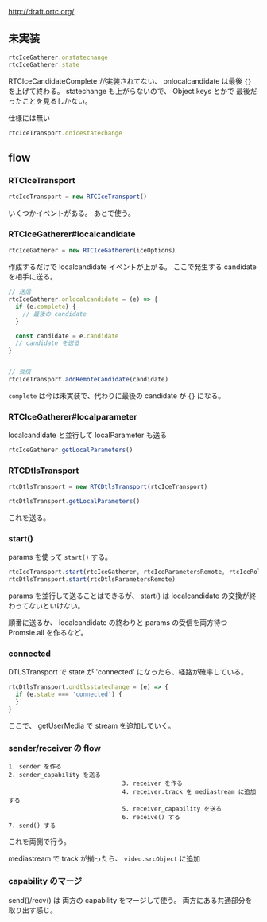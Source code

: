 http://draft.ortc.org/

## 未実装

```js
rtcIceGatherer.onstatechange
rtcIceGatherer.state

```

RTCIceCandidateComplete が実装されてない、
onlocalcandidate は最後 `{}` を上げて終わる。
statechange も上がらないので、 Object.keys とかで
最後だったことを見るしかない。



仕様には無い

```js
rtcIceTransport.onicestatechange
```


## flow

### RTCIceTransport

```js
rtcIceTransport = new RTCIceTransport()
```

いくつかイベントがある。
あとで使う。


### RTCIceGatherer#localcandidate

```js
rtcIceGatherer = new RTCIceGatherer(iceOptions)
```

作成するだけで localcandidate イベントが上がる。
ここで発生する candidate を相手に送る。

```js
// 送信
rtcIceGatherer.onlocalcandidate = (e) => {
  if (e.complete) {
    // 最後の candidate
  }

  const candidate = e.candidate
  // candidate を送る
}


// 受信
rtcIceTransport.addRemoteCandidate(candidate)
```

`complete` は今は未実装で、代わりに最後の candidate が `{}` になる。


### RTCIceGatherer#localparameter

localcandidate と並行して localParameter も送る

```js
rtcIceGatherer.getLocalParameters()
```

### RTCDtlsTransport

```js
rtcDtlsTransport = new RTCDtlsTransport(rtcIceTransport)
```

```js
rtcDtlsTransport.getLocalParameters()
```

これを送る。


### start()

params を使って `start()` する。


```js
rtcIceTransport.start(rtcIceGatherer, rtcIceParametersRemote, rtcIceRole)
rtcDtlsTransport.start(rtcDtlsParametersRemote)
```

params を並行して送ることはできるが、 start() は
localcandidate の交換が終わってないといけない。

順番に送るか、 localcandidate の終わりと params の受信を両方待つ Promsie.all を作るなど。


### connected

DTLSTransport で state が 'connected' になったら、経路が確率している。

```js
rtcDtlsTransport.ondtlsstatechange = (e) => {
  if (e.state === 'connected') {
  }
}
```

ここで、 getUserMedia で stream を追加していく。


### sender/receiver の flow

```
1. sender を作る
2. sender_capability を送る
                                3. receiver を作る
                                4. receiver.track を mediastream に追加する
                                5. receiver_capability を送る
                                6. receive() する
7. send() する
```

これを両側で行う。

mediastream で track が揃ったら、 `video.srcObject` に追加


### capability のマージ

send()/recv() は 両方の capability をマージして使う。
両方にある共通部分を取り出す感じ。
